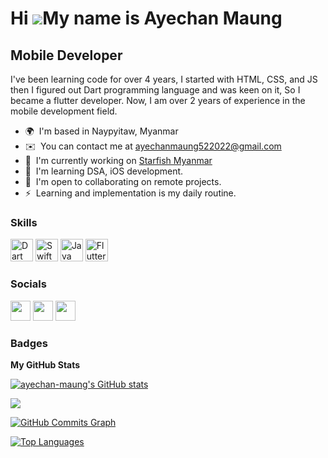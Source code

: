 Hi ![](https://user-images.githubusercontent.com/18350557/176309783-0785949b-9127-417c-8b55-ab5a4333674e.gif)My name is Ayechan Maung
=====================================================================================================================================

Mobile Developer
----------------

I've been learning code for over 4 years, I started with HTML, CSS, and JS then I figured out Dart programming language and was keen on it, So I became a flutter developer. Now, I am over 2 years of experience in the mobile development field.

* 🌍  I'm based in Naypyitaw, Myanmar
* ✉️  You can contact me at [ayechanmaung522022@gmail.com](mailto:ayechanmaung522022@gmail.com)
* 🚀  I'm currently working on [Starfish Myanmar](http://starfishmyanmar.com)
* 🧠  I'm learning DSA, iOS development.
* 🤝  I'm open to collaborating on remote projects.
* ⚡  Learning and implementation is my daily routine.

### Skills


<p align="left">
<a href="https://dart.dev/" target="_blank" rel="noreferrer"><img src="https://raw.githubusercontent.com/danielcranney/readme-generator/main/public/icons/skills/dart-colored.svg" width="36" height="36" alt="Dart" /></a>
<a href="https://developer.apple.com/swift/" target="_blank" rel="noreferrer"><img src="https://raw.githubusercontent.com/danielcranney/readme-generator/main/public/icons/skills/swift-colored.svg" width="36" height="36" alt="Swift" /></a>
<a href="https://www.oracle.com/java/" target="_blank" rel="noreferrer"><img src="https://raw.githubusercontent.com/danielcranney/readme-generator/main/public/icons/skills/java-colored.svg" width="36" height="36" alt="Java" /></a>
<a href="https://flutter.dev/" target="_blank" rel="noreferrer"><img src="https://raw.githubusercontent.com/danielcranney/readme-generator/main/public/icons/skills/flutter-colored.svg" width="36" height="36" alt="Flutter" /></a>
</p>


### Socials

<p align="left"> <a href="https://www.github.com/ayechan-maung" target="_blank" rel="noreferrer"><img src="https://raw.githubusercontent.com/danielcranney/readme-generator/main/public/icons/socials/github.svg" width="32" height="32" /></a> <a href="https://www.linkedin.com/in/ayechan-maung-751096237/" target="_blank" rel="noreferrer"><img src="https://raw.githubusercontent.com/danielcranney/readme-generator/main/public/icons/socials/linkedin.svg" width="32" height="32" /></a> <a href="https://www.twitter.com/ayechanmg_dev" target="_blank" rel="noreferrer"><img src="https://raw.githubusercontent.com/danielcranney/readme-generator/main/public/icons/socials/twitter.svg" width="32" height="32" /></a></p>

### Badges

<b>My GitHub Stats</b>

<a href="http://www.github.com/ayechan-maung"><img src="https://github-readme-stats.vercel.app/api?username=ayechan-maung&show_icons=true&hide=&count_private=true&title_color=0891b2&text_color=ffffff&icon_color=444e59&bg_color=1c1917&hide_border=true&show_icons=true" alt="ayechan-maung's GitHub stats" /></a>

<a href="http://www.github.com/ayechan-maung"><img src="https://github-readme-streak-stats.herokuapp.com/?user=ayechan-maung&stroke=ffffff&background=1c1917&ring=0891b2&fire=0891b2&currStreakNum=ffffff&currStreakLabel=0891b2&sideNums=ffffff&sideLabels=ffffff&dates=ffffff&hide_border=true" /></a>

<a href="http://www.github.com/ayechan-maung"><img src="https://activity-graph.herokuapp.com/graph?username=ayechan-maung&bg_color=1c1917&color=ffffff&line=444e59&point=ffffff&area_color=1c1917&area=true&hide_border=true&custom_title=GitHub%20Commits%20Graph" alt="GitHub Commits Graph" /></a>

<a href="https://github.com/ayechan-maung" align="left"><img src="https://github-readme-stats.vercel.app/api/top-langs/?username=ayechan-maung&langs_count=10&title_color=0891b2&text_color=ffffff&icon_color=444e59&bg_color=1c1917&hide_border=true&locale=en&custom_title=Top%20%Languages" alt="Top Languages" /></a>
